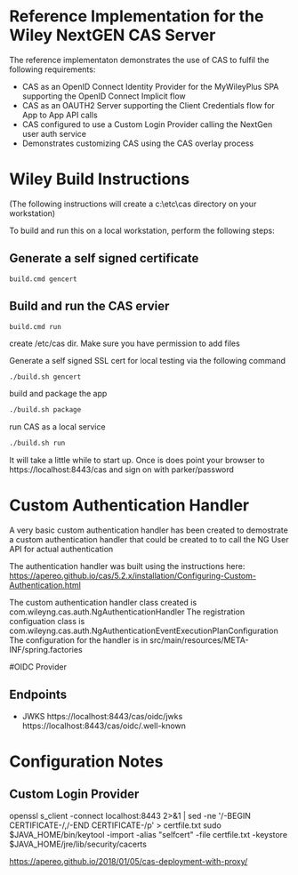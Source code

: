 # Reference Implementation for the Wiley NextGEN CAS Server

The reference implementaton demonstrates the use of CAS to fulfil the following requirements:
* CAS as an OpenID Connect Identity Provider for the MyWileyPlus SPA supporting the OpenID Connect Implicit flow
* CAS as an OAUTH2 Server supporting the Client Credentials flow for App to App API calls
* CAS configured to use a Custom Login Provider calling the NextGen user auth service
* Demonstrates customizing CAS using the CAS overlay process




#
# Wiley Build Instructions
(The following instructions will create a c:\etc\cas directory on your workstation)

To build and run this on a local workstation, perform the following steps:


 
## Generate a self signed certificate  
    build.cmd gencert
## Build and run the CAS ervier
    build.cmd run    
 
create /etc/cas dir.  Make sure you have permission to add files

Generate a self signed SSL cert for local testing via the following command
```bash
./build.sh gencert
```
build and package the app
```bash
./build.sh package
```
run CAS as a local service
```bash
./build.sh run
```






It will take a little while to start up. Once is does point your browser to https://localhost:8443/cas and sign on with  parker/password
  
# Custom Authentication Handler
A very basic custom authentication handler has been created to demostrate a custom authentication handler that could be created to to call the NG User API for 
actual authentication

The authentication handler was built using the instructions here: https://apereo.github.io/cas/5.2.x/installation/Configuring-Custom-Authentication.html

The custom authentication handler class created is com.wileyng.cas.auth.NgAuthenticationHandler
The registration configuation class is com.wileyng.cas.auth.NgAuthenticationEventExecutionPlanConfiguration
The configuration for the handler is in src/main/resources/META-INF/spring.factories



#OIDC Provider
## Endpoints
* JWKS https://localhost:8443/cas/oidc/jwks
https://localhost:8443/cas/oidc/.well-known


# Configuration Notes
## Custom Login Provider


openssl s_client -connect localhost:8443 2>&1 | sed -ne '/-BEGIN CERTIFICATE-/,/-END CERTIFICATE-/p' > certfile.txt
sudo $JAVA_HOME/bin/keytool -import -alias "selfcert" -file certfile.txt -keystore $JAVA_HOME/jre/lib/security/cacerts


https://apereo.github.io/2018/01/05/cas-deployment-with-proxy/